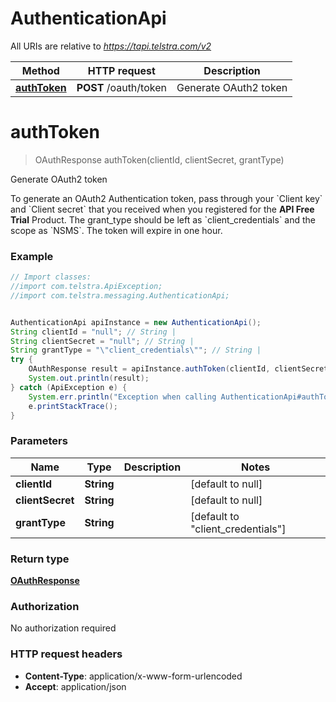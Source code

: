 # AuthenticationApi

All URIs are relative to *https://tapi.telstra.com/v2*

Method | HTTP request | Description
------------- | ------------- | -------------
[**authToken**](AuthenticationApi.md#authToken) | **POST** /oauth/token | Generate OAuth2 token


<a name="authToken"></a>
# **authToken**
> OAuthResponse authToken(clientId, clientSecret, grantType)

Generate OAuth2 token

To generate an OAuth2 Authentication token, pass through your &#x60;Client key&#x60; and &#x60;Client secret&#x60; that you received when you registered for the **API Free Trial** Product. The grant_type should be left as &#x60;client_credentials&#x60; and the scope as &#x60;NSMS&#x60;. The token will expire in one hour. 

### Example
```java
// Import classes:
//import com.telstra.ApiException;
//import com.telstra.messaging.AuthenticationApi;


AuthenticationApi apiInstance = new AuthenticationApi();
String clientId = "null"; // String | 
String clientSecret = "null"; // String | 
String grantType = "\"client_credentials\""; // String | 
try {
    OAuthResponse result = apiInstance.authToken(clientId, clientSecret, grantType);
    System.out.println(result);
} catch (ApiException e) {
    System.err.println("Exception when calling AuthenticationApi#authToken");
    e.printStackTrace();
}
```

### Parameters

Name | Type | Description  | Notes
------------- | ------------- | ------------- | -------------
 **clientId** | **String**|  | [default to null]
 **clientSecret** | **String**|  | [default to null]
 **grantType** | **String**|  | [default to &quot;client_credentials&quot;]

### Return type

[**OAuthResponse**](OAuthResponse.md)

### Authorization

No authorization required

### HTTP request headers

 - **Content-Type**: application/x-www-form-urlencoded
 - **Accept**: application/json

